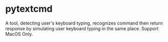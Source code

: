 # pytextcmd
A tool, detecting user's keyboard typing, recognizes command then return response by simulating user keyboard typing in the same place. Support MacOS Only.
